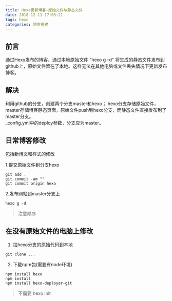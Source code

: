 ```yaml
---
title: Hexo更新博客-原始文件与静态文件
date: 2018-12-11 17:03:21
tags: hexo
categories: 博客搭建
---
```

前言
---
通过Hexo发布的博客，通过本地原始文件 "hexo g -d" 将生成的静态文件发布到github上，原始文件留在了本地。这样无法在其他电脑或文件丢失情况下更新发布博客。  
<!--more-->
解决
---
利用github的分支，创建两个分支master和hexo；  hexo分支存储原始文件，master存储博客静态页面，原始文件push到hexo分支，而静态文件直接发布到了master分支。  
_config.yml中的deploy参数，分支应为master。

日常博客修改
---
包括新博文和样式的修改  

1.提交原始文件到分支hexo
```
git add .
git commit -am ""
git commit origin hexo
```
2.发布网站到master分支上  
```
hexo g -d
```
>注意顺序

在没有原始文件的电脑上修改
---
1. 拉hexo分支的原始代码到本地

```
git clone ...
```
2. 下载npm包(需要有node环境)

```
npm install hexo
npm install
npm install hexo-deployer-git
```
> 不需要 hexo init
